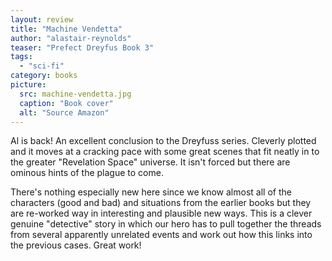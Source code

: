 ```yaml
---
layout: review
title: "Machine Vendetta"
author: "alastair-reynolds"
teaser: "Prefect Dreyfus Book 3"
tags:
  - "sci-fi"
category: books
picture:
  src: machine-vendetta.jpg
  caption: "Book cover"
  alt: "Source Amazon"
---
```

Al is back! An excellent conclusion to the Dreyfuss series. Cleverly plotted and it moves
at a cracking pace with some great scenes that fit neatly in to the greater
"Revelation Space" universe. It isn't forced but there are ominous hints of the plague to
come.

There's nothing especially new here since we know almost all of the characters (good and
bad) and situations from the earlier books but they are re-worked way in interesting
and plausible new ways. This is a clever genuine "detective" story in which our hero
has to pull together the threads from several apparently unrelated events and
work out how this links into the previous cases. Great work!
